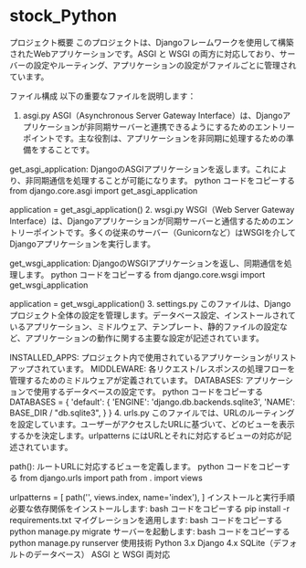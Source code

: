 # stock_Python

プロジェクト概要
このプロジェクトは、Djangoフレームワークを使用して構築されたWebアプリケーションです。ASGI と WSGI の両方に対応しており、サーバーの設定やルーティング、アプリケーションの設定がファイルごとに管理されています。

ファイル構成
以下の重要なファイルを説明します：

1. asgi.py
ASGI（Asynchronous Server Gateway Interface）は、Djangoアプリケーションが非同期サーバーと連携できるようにするためのエントリーポイントです。主な役割は、アプリケーションを非同期に処理するための準備をすることです。

get_asgi_application: DjangoのASGIアプリケーションを返します。これにより、非同期通信を処理することが可能になります。
python
コードをコピーする
from django.core.asgi import get_asgi_application

application = get_asgi_application()
2. wsgi.py
WSGI（Web Server Gateway Interface）は、Djangoアプリケーションが同期サーバーと通信するためのエントリーポイントです。多くの従来のサーバー（Gunicornなど）はWSGIを介してDjangoアプリケーションを実行します。

get_wsgi_application: DjangoのWSGIアプリケーションを返し、同期通信を処理します。
python
コードをコピーする
from django.core.wsgi import get_wsgi_application

application = get_wsgi_application()
3. settings.py
このファイルは、Djangoプロジェクト全体の設定を管理します。データベース設定、インストールされているアプリケーション、ミドルウェア、テンプレート、静的ファイルの設定など、アプリケーションの動作に関する主要な設定が記述されています。

INSTALLED_APPS: プロジェクト内で使用されているアプリケーションがリストアップされています。
MIDDLEWARE: 各リクエスト/レスポンスの処理フローを管理するためのミドルウェアが定義されています。
DATABASES: アプリケーションで使用するデータベースの設定です。
python
コードをコピーする
DATABASES = {
    'default': {
        'ENGINE': 'django.db.backends.sqlite3',
        'NAME': BASE_DIR / "db.sqlite3",
    }
}
4. urls.py
このファイルでは、URLのルーティングを設定しています。ユーザーがアクセスしたURLに基づいて、どのビューを表示するかを決定します。urlpatterns にはURLとそれに対応するビューの対応が記述されています。

path(): ルートURLに対応するビューを定義します。
python
コードをコピーする
from django.urls import path
from . import views

urlpatterns = [
    path('', views.index, name='index'),
]
インストールと実行手順
必要な依存関係をインストールします:
bash
コードをコピーする
pip install -r requirements.txt
マイグレーションを適用します:
bash
コードをコピーする
python manage.py migrate
サーバーを起動します:
bash
コードをコピーする
python manage.py runserver
使用技術
Python 3.x
Django 4.x
SQLite（デフォルトのデータベース）
ASGI と WSGI 両対応
